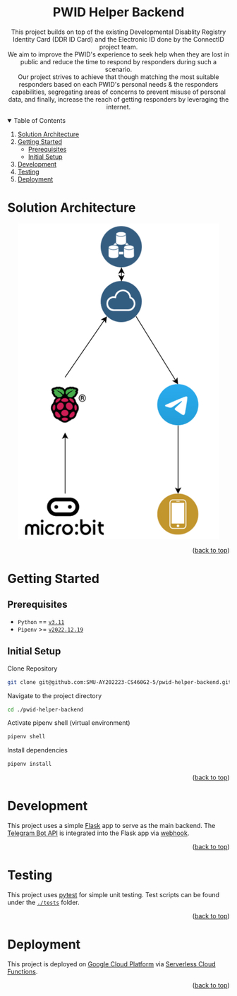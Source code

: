 <div id="top"></div>
<div align="center">
  <h1 align="center">PWID Helper Backend</h1>
  <p align="center">
    This project builds on top of the existing Developmental Disablity Registry Identity Card (DDR ID Card) and the Electronic ID done by the ConnectID project team.<br />We aim to improve the PWID's experience to seek help when they are lost in public and reduce the time to respond by responders during such a scenario.<br />Our project strives to achieve that though matching the most suitable responders based on each PWID's personal needs & the responders capabilities, segregating areas of concerns to prevent misuse of personal data, and finally, increase the reach of getting responders by leveraging the internet.
  </p>
</div>

<!-- TABLE OF CONTENTS -->
<details open>
  <summary>Table of Contents</summary>
  <ol>
    <li>
      <a href="#solution-architecture">Solution Architecture</a>
    </li>
    <li>
      <a href="#getting-started">Getting Started</a>
      <ul>
        <li><a href="#prerequisites">Prerequisites</a></li>
        <li><a href="#initial-setup">Initial Setup</a></li>
      </ul>
    </li>
    <li><a href="#development">Development</a></li>
    <li><a href="#testing">Testing</a></li>
    <li><a href="#deployment">Deployment</a></li>
  </ol>
</details>

# Solution Architecture

<div align="center">
    <img src="./.github/soln-architecture.png" />
</div>

<p align="right">(<a href="#top">back to top</a>)</p>

# Getting Started

## Prerequisites

- `Python` == [`v3.11`](https://www.python.org/downloads/release/python-3111/)
- `Pipenv` >= [`v2022.12.19`](https://pipenv.pypa.io/en/latest/)

## Initial Setup

Clone Repository

```bash
git clone git@github.com:SMU-AY202223-CS460G2-5/pwid-helper-backend.git
```

Navigate to the project directory

```bash
cd ./pwid-helper-backend
```

Activate pipenv shell (virtual environment)

```bash
pipenv shell
```

Install dependencies

```bash
pipenv install
```

<p align="right">(<a href="#top">back to top</a>)</p>

# Development

This project uses a simple [Flask](https://flask.palletsprojects.com/en/2.2.x/) app to serve as the main backend. The [Telegram Bot API](https://core.telegram.org/bots) is integrated into the Flask app via [webhook](https://core.telegram.org/bots/api#getting-updates).

<p align="right">(<a href="#top">back to top</a>)</p>

# Testing

This project uses [pytest](https://docs.pytest.org/en/7.2.x/) for simple unit testing. Test scripts can be found under the [`./tests`](/tests/) folder.

<p align="right">(<a href="#top">back to top</a>)</p>

# Deployment

This project is deployed on [Google Cloud Platform](https://cloud.google.com/) via [Serverless Cloud Functions](https://cloud.google.com/functions/docs/concepts/overview).

<p align="right">(<a href="#top">back to top</a>)</p>

